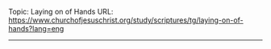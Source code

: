 Topic: Laying on of Hands
URL: https://www.churchofjesuschrist.org/study/scriptures/tg/laying-on-of-hands?lang=eng

---

